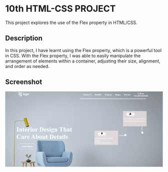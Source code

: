 # 10th HTML-CSS PROJECT

This project explores the use of the Flex property in HTML/CSS.

## Description

In this project, I have learnt using the Flex property, which is a powerful tool in CSS. With the Flex property, I was able to easily manipulate the arrangement of elements within a container, adjusting their size, alignment, and order as needed.

## Screenshot

![image](./screencapture.png)

